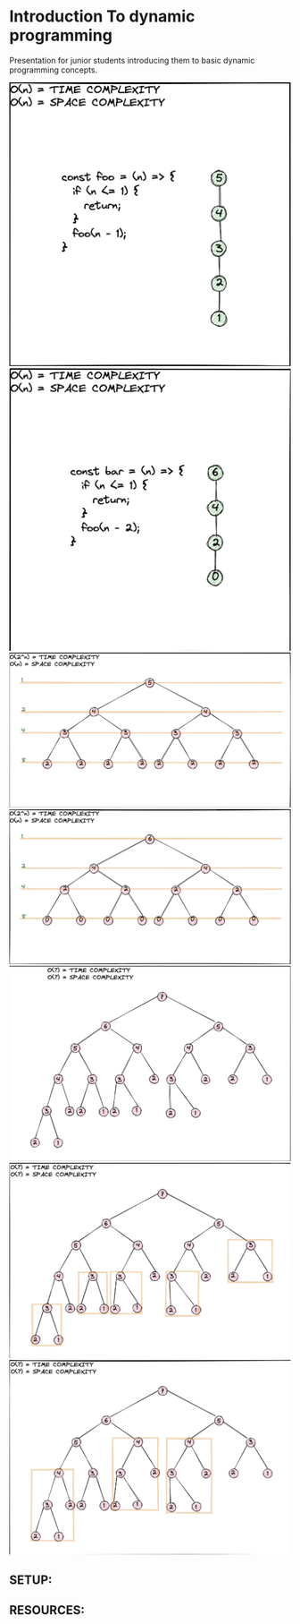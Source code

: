 # Introduction To dynamic programming
Presentation for junior students introducing them to basic dynamic programming concepts.

 ![](images/1.png)
 ![](images/2.png)
 ![](images/3.png)
 ![](images/4.png)
 ![](images/5.png)
 ![](images/6.png)
 ![](images/7.png)

## SETUP:


## RESOURCES:


